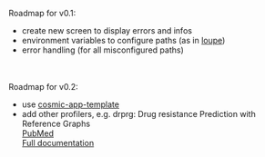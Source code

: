 Roadmap for v0.1:
- create new screen to display errors and infos
- environment variables to configure paths (as in [loupe](https://gitlab.gnome.org/GNOME/loupe/-/blob/main/src/config.rs?ref_type=heads))
- error handling (for all misconfigured paths)
<br><br><br>

Roadmap for v0.2:
- use [cosmic-app-template](https://github.com/pop-os/cosmic-app-template)
- add other profilers, e.g. drprg: Drug resistance Prediction with Reference Graphs️<br>
[PubMed](https://pmc.ncbi.nlm.nih.gov/articles/PMC10483414/)<br>
[Full documentation](https://mbh.sh/drprg/)<br>